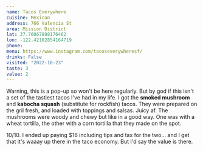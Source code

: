 ```yaml
---
name: Tacos Everywhere
cuisine: Mexican
address: 766 Valencia St
area: Mission District
lat: 37.76067888176462
lon: -122.42182854164719
phone:
menu: https://www.instagram.com/tacoseverywheresf/
drinks: False
visited: "2022-10-23"
taste: 3
value: 2
---
```


Warning, this is a pop-up so won't be here regularly. But by god if this isn't a set of the tastiest tacos I've had in my life. I got the **smoked mushroom** and **kabocha squash** (substitute for rockfish) tacos. They were prepared on the gril fresh, and loaded with toppings and salsas. Juicy af. The mushrooms were woody and chewy but like in a good way. One was with a wheat tortilla, the other with a corn tortilla that they made on the spot.

10/10. I ended up paying $16 including tips and tax for the two... and I get that it's waaay up there in the taco economy. But I'd say the value is there.
